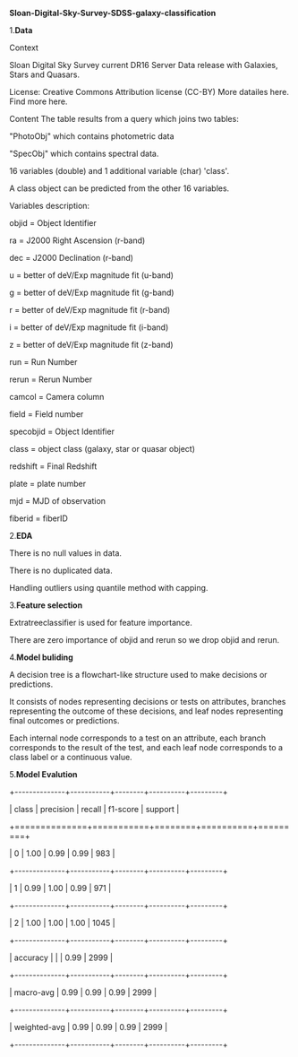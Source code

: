 **Sloan-Digital-Sky-Survey-SDSS-galaxy-classification**

1.**Data**

Context

Sloan Digital Sky Survey current DR16 Server Data release with Galaxies, Stars and Quasars.

License: Creative Commons Attribution license (CC-BY) More datailes here. Find more here.

Content
The table results from a query which joins two tables:

"PhotoObj" which contains photometric data

"SpecObj" which contains spectral data.

16 variables (double) and 1 additional variable (char) 'class'.

A class object can be predicted from the other 16 variables.

Variables description:

objid = Object Identifier

ra = J2000 Right Ascension (r-band)

dec = J2000 Declination (r-band)

u = better of deV/Exp magnitude fit (u-band)

g = better of deV/Exp magnitude fit (g-band)

r = better of deV/Exp magnitude fit (r-band)

i = better of deV/Exp magnitude fit (i-band)

z = better of deV/Exp magnitude fit (z-band)

run = Run Number

rerun = Rerun Number

camcol = Camera column

field = Field number

specobjid = Object Identifier

class = object class (galaxy, star or quasar object)

redshift = Final Redshift

plate = plate number

mjd = MJD of observation

fiberid = fiberID

2.**EDA**

There is no null values in data.

There is no duplicated data.

Handling outliers using quantile method with capping.

3.**Feature selection**

Extratreeclassifier is used for feature importance.

There are zero importance of objid and rerun 
so we drop objid and rerun.

4.**Model buliding**

A decision tree is a flowchart-like structure used to make decisions or predictions. 

It consists of nodes representing decisions or tests on attributes, branches representing the outcome of these decisions,
and leaf nodes representing final outcomes or predictions. 

Each internal node corresponds to a test on an attribute, each branch corresponds to the result of the test, and each leaf node corresponds to a class label or a continuous value.

5.**Model Evalution**

+--------------+-----------+--------+----------+---------+

|     class    | precision | recall | f1-score | support |

+==============+===========+========+==========+=========+

| 0            | 1.00      | 0.99   | 0.99     | 983     |

+--------------+-----------+--------+----------+---------+

| 1            | 0.99      | 1.00   | 0.99     | 971     |

+--------------+-----------+--------+----------+---------+

| 2            | 1.00      | 1.00   | 1.00     | 1045    |

+--------------+-----------+--------+----------+---------+

| accuracy     |           |        | 0.99     | 2999    |

+--------------+-----------+--------+----------+---------+

| macro-avg    | 0.99      | 0.99   | 0.99     | 2999    |

+--------------+-----------+--------+----------+---------+

| weighted-avg | 0.99      | 0.99   | 0.99     | 2999    |

+--------------+-----------+--------+----------+---------+
